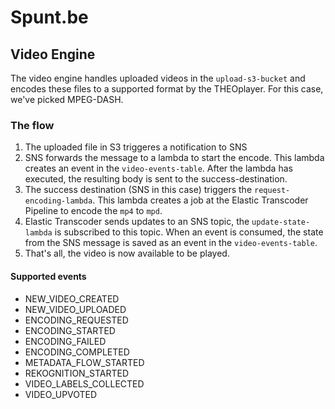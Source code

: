 # Spunt.be

## Video Engine
The video engine handles uploaded videos in the `upload-s3-bucket` and encodes these files to a supported format by the THEOplayer.
For this case, we've picked MPEG-DASH.
### The flow
1. The uploaded file in S3 triggeres a notification to SNS
2. SNS forwards the message to a lambda to start the encode. This lambda creates an event in the `video-events-table`. 
After the lambda has executed, the resulting body is sent to the success-destination.
3. The success destination (SNS in this case) triggers the `request-encoding-lambda`. This lambda creates a job at
the Elastic Transcoder Pipeline to encode the `mp4` to `mpd`.
4. Elastic Transcoder sends updates to an SNS topic, the `update-state-lambda` is subscribed to this topic. When an
event is consumed, the state from the SNS message is saved as an event in the `video-events-table`.
5. That's all, the video is now available to be played.
#### Supported events
- NEW_VIDEO_CREATED
- NEW_VIDEO_UPLOADED
- ENCODING_REQUESTED
- ENCODING_STARTED
- ENCODING_FAILED
- ENCODING_COMPLETED
- METADATA_FLOW_STARTED
- REKOGNITION_STARTED
- VIDEO_LABELS_COLLECTED
- VIDEO_UPVOTED
